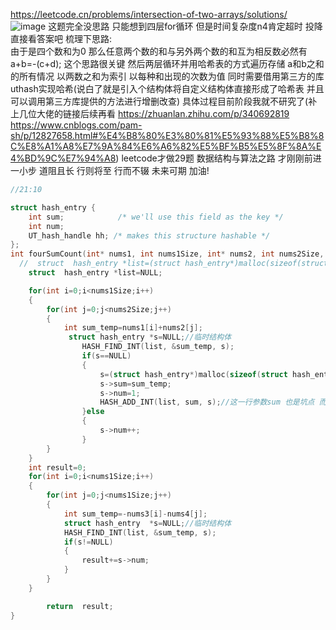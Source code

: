 https://leetcode.cn/problems/intersection-of-two-arrays/solutions/  
![image](https://github.com/yfabc123/data-structures-and-leetcode/assets/103840107/b03661a4-c86c-4617-889e-a14d5f788a3f)
这题完全没思路 只能想到四层for循环 但是时间复杂度n4肯定超时 投降直接看答案吧  梳理下思路:  
由于是四个数和为0 那么任意两个数的和与另外两个数的和互为相反数必然有a+b=-(c+d);  这个思路很关键 然后两层循环并用哈希表的方式遍历存储 a和b之和的所有情况
以两数之和为索引  以每种和出现的次数为值 同时需要借用第三方的库uthash实现哈希(说白了就是引入个结构体将自定义结构体直接形成了哈希表 并且可以调用第三方库提供的方法进行增删改查) 具体过程目前阶段我就不研究了(补上几位大佬的链接后续再看 https://zhuanlan.zhihu.com/p/340692819  
https://www.cnblogs.com/pam-sh/p/12827658.html#%E4%B8%80%E3%80%81%E5%93%88%E5%B8%8C%E8%A1%A8%E7%9A%84%E6%A6%82%E5%BF%B5%E5%8F%8A%E4%BD%9C%E7%94%A8)
leetcode才做29题 数据结构与算法之路 才刚刚前进一小步  道阻且长 行则将至 行而不辍 未来可期 加油!
```c
//21:10

struct hash_entry {
    int sum;            /* we'll use this field as the key */
    int num;
    UT_hash_handle hh; /* makes this structure hashable */
};
int fourSumCount(int* nums1, int nums1Size, int* nums2, int nums2Size, int* nums3, int nums3Size, int* nums4, int nums4Size){
  //  struct  hash_entry *list=(struct hash_entry*)malloc(sizeof(struct hash_entry)); //这一行是个坑点!不要主动申请空间 第三方的函数底层在第一次HASH_FIND_INT时应该是会申请 
    struct  hash_entry *list=NULL;

    for(int i=0;i<nums1Size;i++)
    {
        for(int j=0;j<nums2Size;j++)
        {
            int sum_temp=nums1[i]+nums2[j];
             struct hash_entry *s=NULL;//临时结构体
                HASH_FIND_INT(list, &sum_temp, s);
                if(s==NULL)
                {
                    s=(struct hash_entry*)malloc(sizeof(struct hash_entry));
                    s->sum=sum_temp;
                    s->num=1;
                    HASH_ADD_INT(list, sum, s);//这一行参数sum 也是坑点 而且这个确实比较奇怪正常不应该填s->sum么 哎没办法主要是不懂这个哈希底层 没法理解 反正就按照leetcode提示来吧
                }else
                {
                    s->num++;
                }
        }     
    }
    int result=0;
    for(int i=0;i<nums1Size;i++)
    {
        for(int j=0;j<nums1Size;j++)
        {
            int sum_temp=-nums3[i]-nums4[j];
            struct hash_entry  *s=NULL;//临时结构体
            HASH_FIND_INT(list, &sum_temp, s);
            if(s!=NULL)
            {
                result+=s->num;
            }
        }
    }

        return  result;
}
```
